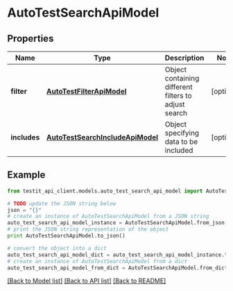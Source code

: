 # AutoTestSearchApiModel


## Properties
Name | Type | Description | Notes
------------ | ------------- | ------------- | -------------
**filter** | [**AutoTestFilterApiModel**](AutoTestFilterApiModel.md) | Object containing different filters to adjust search | [optional] 
**includes** | [**AutoTestSearchIncludeApiModel**](AutoTestSearchIncludeApiModel.md) | Object specifying data to be included | [optional] 

## Example

```python
from testit_api_client.models.auto_test_search_api_model import AutoTestSearchApiModel

# TODO update the JSON string below
json = "{}"
# create an instance of AutoTestSearchApiModel from a JSON string
auto_test_search_api_model_instance = AutoTestSearchApiModel.from_json(json)
# print the JSON string representation of the object
print AutoTestSearchApiModel.to_json()

# convert the object into a dict
auto_test_search_api_model_dict = auto_test_search_api_model_instance.to_dict()
# create an instance of AutoTestSearchApiModel from a dict
auto_test_search_api_model_from_dict = AutoTestSearchApiModel.from_dict(auto_test_search_api_model_dict)
```
[[Back to Model list]](../README.md#documentation-for-models) [[Back to API list]](../README.md#documentation-for-api-endpoints) [[Back to README]](../README.md)



